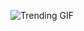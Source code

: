 ![Trending GIF](https://media1.giphy.com/media/v1.Y2lkPThiYjIxNzcydXBmbHNmaGVubGtzYnZqNmJzOTdyZ29lamRycXIwYWo4eHo1ZWp5aiZlcD12MV9naWZzX3NlYXJjaCZjdD1n/2jMtpIi8mhE8ctiMtK/giphy.gif)
